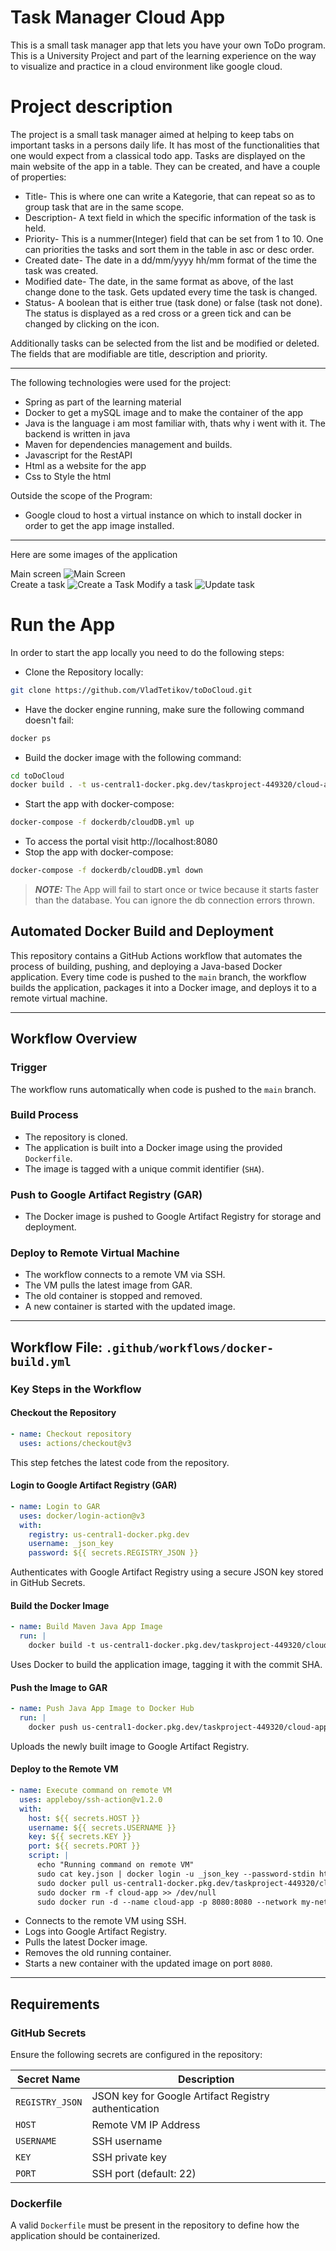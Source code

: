 # Task Manager Cloud App

This is a small task manager app that lets you have your own ToDo program. This is a University Project and part of the learning experience on the way to visualize and practice in a cloud environment like google cloud.


# Project description

The project is a small task manager aimed at helping to keep tabs on important tasks in a persons daily life. It has most of the functionalities that one would expect from a classical todo app. Tasks are displayed on the main website of the app in a table. They can be created,  and have a couple of properties:

- Title- This is where one can write a Kategorie, that can repeat so as to group task that are in the same scope.
- Description- A text field in which the specific information of the task is held.
- Priority- This is a nummer(Integer) field that can be set from 1 to 10. One can priorities the tasks and sort them in the table in asc or desc order.
- Created date- The date in a dd/mm/yyyy hh/mm format of the time the task was created.
- Modified date- The date, in the same format as above, of the last change done to the task. Gets updated every time the task is changed.
- Status- A boolean that is either true (task done) or false (task not done). The status is displayed as a red cross or a green tick and can be changed by clicking on the icon.

Additionally tasks can be selected from the list and be modified or deleted. The fields that are modifiable are title, description and priority.

---

The following technologies were used for the project:

- Spring as part of the learning material
- Docker to get a mySQL image and to make the container of the app
- Java is the language i am most familiar with, thats why i went with it. The backend is written in java
- Maven for dependencies management and builds.
- Javascript for the RestAPI
- Html as a website for the app
- Css to Style the html

Outside the scope of the Program:

- Google cloud to host a virtual instance on which to install docker in order to get the app image installed.

---

Here are some images of the application

Main screen
![Main Screen](https://i.imgur.com/bV4QPk8.png!)  
Create a task
![Create a Task](https://i.imgur.com/2BZFMZH.jpeg)
Modify a task
![Update task](https://i.imgur.com/b8O4frz.png)

# Run the App

In order to start the app locally you need to do the following steps:

- Clone the Repository locally:
```bash
git clone https://github.com/VladTetikov/toDoCloud.git
```
- Have the docker engine running, make sure the following command doesn't fail:
```bash
docker ps
```
- Build the docker image with the following command:
```bash
cd toDoCloud
docker build . -t us-central1-docker.pkg.dev/taskproject-449320/cloud-app/test-app
```
- Start the app with docker-compose:
```bash
docker-compose -f dockerdb/cloudDB.yml up
```
- To access the portal visit http://localhost:8080
- Stop the app with docker-compose:
```bash
docker-compose -f dockerdb/cloudDB.yml down
```

> **_NOTE:_** The App will fail to start once or twice because it starts faster than the database. You can ignore the db connection errors thrown.     

##  Automated Docker Build and Deployment

This repository contains a GitHub Actions workflow that automates the process of building, pushing, and deploying a Java-based Docker application. Every time code is pushed to the `main` branch, the workflow builds the application, packages it into a Docker image, and deploys it to a remote virtual machine.

---

##  Workflow Overview

### **Trigger**
The workflow runs automatically when code is pushed to the `main` branch.

### **Build Process**
- The repository is cloned.
- The application is built into a Docker image using the provided `Dockerfile`.
- The image is tagged with a unique commit identifier (`SHA`).

### **Push to Google Artifact Registry (GAR)**
- The Docker image is pushed to Google Artifact Registry for storage and deployment.

### **Deploy to Remote Virtual Machine**
- The workflow connects to a remote VM via SSH.
- The VM pulls the latest image from GAR.
- The old container is stopped and removed.
- A new container is started with the updated image.

---

##  Workflow File: `.github/workflows/docker-build.yml`

### **Key Steps in the Workflow**

#### **Checkout the Repository**
```yaml
- name: Checkout repository
  uses: actions/checkout@v3
```
This step fetches the latest code from the repository.

#### **Login to Google Artifact Registry (GAR)**
```yaml
- name: Login to GAR
  uses: docker/login-action@v3
  with:
    registry: us-central1-docker.pkg.dev
    username: _json_key
    password: ${{ secrets.REGISTRY_JSON }}
```
Authenticates with Google Artifact Registry using a secure JSON key stored in GitHub Secrets.

#### **Build the Docker Image**
```yaml
- name: Build Maven Java App Image
  run: |
    docker build -t us-central1-docker.pkg.dev/taskproject-449320/cloud-app/test-app:${{ github.sha }} -f Dockerfile .
```
Uses Docker to build the application image, tagging it with the commit SHA.

#### **Push the Image to GAR**
```yaml
- name: Push Java App Image to Docker Hub
  run: |
    docker push us-central1-docker.pkg.dev/taskproject-449320/cloud-app/test-app:${{ github.sha }}
```
Uploads the newly built image to Google Artifact Registry.

#### **Deploy to the Remote VM**
```yaml
- name: Execute command on remote VM
  uses: appleboy/ssh-action@v1.2.0
  with:
    host: ${{ secrets.HOST }}
    username: ${{ secrets.USERNAME }}
    key: ${{ secrets.KEY }}
    port: ${{ secrets.PORT }}
    script: |
      echo "Running command on remote VM"
      sudo cat key.json | docker login -u _json_key --password-stdin https://us-central1-docker.pkg.dev/
      sudo docker pull us-central1-docker.pkg.dev/taskproject-449320/cloud-app/test-app:${{ github.sha }}
      sudo docker rm -f cloud-app >> /dev/null
      sudo docker run -d --name cloud-app -p 8080:8080 --network my-network us-central1-docker.pkg.dev/taskproject-449320/cloud-app/test-app:${{ github.sha }}
```
- Connects to the remote VM using SSH.
- Logs into Google Artifact Registry.
- Pulls the latest Docker image.
- Removes the old running container.
- Starts a new container with the updated image on port `8080`.

---

##  **Requirements**

### **GitHub Secrets**
Ensure the following secrets are configured in the repository:

| Secret Name          | Description |
|----------------------|-------------|
| `REGISTRY_JSON`      | JSON key for Google Artifact Registry authentication |
| `HOST`              | Remote VM IP Address |
| `USERNAME`          | SSH username |
| `KEY`               | SSH private key |
| `PORT`              | SSH port (default: 22) |

### **Dockerfile**
A valid `Dockerfile` must be present in the repository to define how the application should be containerized.



